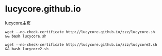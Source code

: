 # lucycore.github.io
lucycore主页

`wget --no-check-certificate http://lucycore.github.io/zzz/lucycore.sh && bash lucycore.sh`

`wget --no-check-certificate http://lucycore.github.io/zzz/lucycore2.sh && bash lucycore2.sh`
